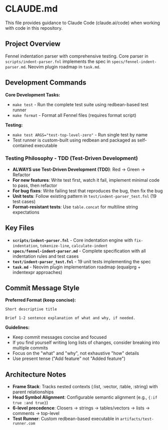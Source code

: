 # CLAUDE.md

This file provides guidance to Claude Code (claude.ai/code) when working with code in this repository.

## Project Overview

Fennel indentation parser with comprehensive testing. Core parser in `scripts/indent-parser.fnl` implements the spec in `specs/fennel-indent-parser.md`. Neovim plugin roadmap in `task.md`.

## Development Commands

**Core Development Tasks:**
- `make test` - Run the complete test suite using redbean-based test runner
- `make format` - Format all Fennel files (requires format script)

**Testing:**
- `make test ARGS="test-top-level-zero"` - Run single test by name
- Test runner is custom-built using redbean and packaged as self-contained executable

### Testing Philosophy - TDD (Test-Driven Development)
- **ALWAYS use Test-Driven Development (TDD)**: Red → Green → Refactor
- **For new features**: Write test first, watch it fail, implement minimal code to pass, then refactor
- **For bug fixes**: Write failing test that reproduces the bug, then fix the bug
- **Unit tests**: Follow existing pattern in `test/indent-parser_test.fnl` (19 test cases)
- **Format-resistant tests**: Use `table.concat` for multiline string expectations

## Key Files

- **`scripts/indent-parser.fnl`** - Core indentation engine with `fix-indentation`, `tokenize-line`, `calculate-indent`
- **`specs/fennel-indent-parser.md`** - Complete specification with all indentation rules and test cases
- **`test/indent-parser_test.fnl`** - 19 unit tests implementing the spec
- **`task.md`** - Neovim plugin implementation roadmap (equalprg + indentexpr approaches)

## Commit Message Style

**Preferred Format (keep concise):**
```
Short descriptive title

Brief 1-2 sentence explanation of what and why, if needed.
```

**Guidelines:**
- Keep commit messages concise and focused
- If you find yourself writing long lists of changes, consider breaking into multiple commits
- Focus on the "what" and "why", not exhaustive "how" details
- Use present tense ("Add feature" not "Added feature")

## Architecture Notes

- **Frame Stack**: Tracks nested contexts (:list, :vector, :table, :string) with parent relationships
- **Head Symbol Alignment**: Configurable semantic alignment (e.g., `{:if true :and true}`)
- **6-level precedence**: Closers → strings → tables/vectors → lists → comments → top-level
- **Test Runner**: Custom redbean-based executable in `artifacts/test-runner.com`
